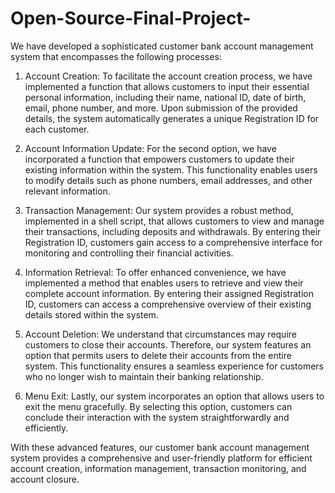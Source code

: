 # Open-Source-Final-Project-
We have developed a sophisticated customer bank account management system that encompasses the following processes:

1. Account Creation: To facilitate the account creation process, we have implemented a function that allows customers to input their essential personal information, including their name, national ID, date of birth, email, phone number, and more. Upon submission of the provided details, the system automatically generates a unique Registration ID for each customer.

2. Account Information Update: For the second option, we have incorporated a function that empowers customers to update their existing information within the system. This functionality enables users to modify details such as phone numbers, email addresses, and other relevant information.

3. Transaction Management: Our system provides a robust method, implemented in a shell script, that allows customers to view and manage their transactions, including deposits and withdrawals. By entering their Registration ID, customers gain access to a comprehensive interface for monitoring and controlling their financial activities.

4. Information Retrieval: To offer enhanced convenience, we have implemented a method that enables users to retrieve and view their complete account information. By entering their assigned Registration ID, customers can access a comprehensive overview of their existing details stored within the system.

5. Account Deletion: We understand that circumstances may require customers to close their accounts. Therefore, our system features an option that permits users to delete their accounts from the entire system. This functionality ensures a seamless experience for customers who no longer wish to maintain their banking relationship.

6. Menu Exit: Lastly, our system incorporates an option that allows users to exit the menu gracefully. By selecting this option, customers can conclude their interaction with the system straightforwardly and efficiently.

With these advanced features, our customer bank account management system provides a comprehensive and user-friendly platform for efficient account creation, information management, transaction monitoring, and account closure.
